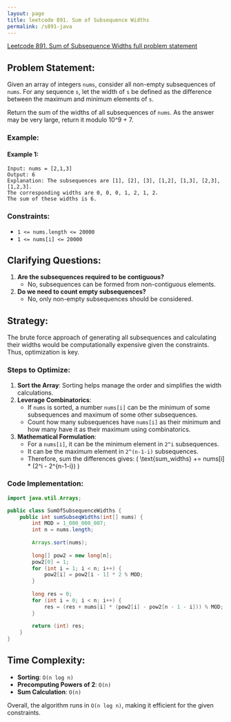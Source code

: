 ```yaml
---
layout: page
title: leetcode 891. Sum of Subsequence Widths
permalink: /s891-java
---
```

[Leetcode 891. Sum of Subsequence Widths full problem statement](https://algoadvance.github.io/algoadvance/l891)
## Problem Statement:

Given an array of integers `nums`, consider all non-empty subsequences of `nums`. For any sequence `s`, let the width of `s` be defined as the difference between the maximum and minimum elements of `s`.

Return the sum of the widths of all subsequences of `nums`. As the answer may be very large, return it modulo 10^9 + 7.

### Example:

#### Example 1:
```
Input: nums = [2,1,3]
Output: 6
Explanation: The subsequences are [1], [2], [3], [1,2], [1,3], [2,3], [1,2,3].
The corresponding widths are 0, 0, 0, 1, 2, 1, 2.
The sum of these widths is 6.
```

### Constraints:
- `1 <= nums.length <= 20000`
- `1 <= nums[i] <= 20000`

## Clarifying Questions:
1. **Are the subsequences required to be contiguous?**
   - No, subsequences can be formed from non-contiguous elements.
2. **Do we need to count empty subsequences?**
   - No, only non-empty subsequences should be considered.

## Strategy:

The brute force approach of generating all subsequences and calculating their widths would be computationally expensive given the constraints. Thus, optimization is key.

### Steps to Optimize:
1. **Sort the Array**: Sorting helps manage the order and simplifies the width calculations.
2. **Leverage Combinatorics**:
   - If `nums` is sorted, a number `nums[i]` can be the minimum of some subsequences and maximum of some other subsequences.
   - Count how many subsequences have `nums[i]` as their minimum and how many have it as their maximum using combinatorics.
3. **Mathematical Formulation**:
   - For a `nums[i]`, it can be the minimum element in `2^i` subsequences.
   - It can be the maximum element in `2^(n-1-i)` subsequences.
   - Therefore, sum the differences gives: 
     \( \text{sum\_widths} += nums[i] * (2^i - 2^{n-1-i}) \)

### Code Implementation:

```java
import java.util.Arrays;

public class SumOfSubsequenceWidths {
    public int sumSubseqWidths(int[] nums) {
        int MOD = 1_000_000_007;
        int n = nums.length;
        
        Arrays.sort(nums);
        
        long[] pow2 = new long[n];
        pow2[0] = 1;
        for (int i = 1; i < n; i++) {
            pow2[i] = pow2[i - 1] * 2 % MOD;
        }
        
        long res = 0;
        for (int i = 0; i < n; i++) {
            res = (res + nums[i] * (pow2[i] - pow2[n - 1 - i])) % MOD;
        }
        
        return (int) res;
    }
}
```

## Time Complexity:

- **Sorting**: `O(n log n)`
- **Precomputing Powers of 2**: `O(n)`
- **Sum Calculation**: `O(n)`

Overall, the algorithm runs in `O(n log n)`, making it efficient for the given constraints.